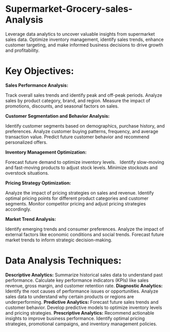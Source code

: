 # Supermarket-Grocery-sales-Analysis
Leverage data analytics to uncover valuable insights from supermarket sales data. Optimize inventory management, identify sales trends, enhance customer targeting, and make informed business decisions to drive growth and profitability.    

# Key Objectives:

**Sales Performance Analysis:**

Track overall sales trends and identify peak and off-peak periods.
Analyze sales by product category, brand, and region.
Measure the impact of promotions, discounts, and seasonal factors on sales.


**Customer Segmentation and Behavior Analysis:**

Identify customer segments based on demographics, purchase history, and preferences.
Analyze customer buying patterns, frequency, and average transaction value.
Predict future customer behavior and recommend personalized offers.


**Inventory Management Optimization:**

Forecast future demand to optimize inventory levels.   
Identify slow-moving and fast-moving products to adjust stock levels.
Minimize stockouts and overstock situations.


**Pricing Strategy Optimization:**

Analyze the impact of pricing strategies on sales and revenue.
Identify optimal pricing points for different product categories and customer segments.
Monitor competitor pricing and adjust pricing strategies accordingly.

**Market Trend Analysis:**

Identify emerging trends and consumer preferences.
Analyze the impact of external factors like economic conditions and social trends.
Forecast future market trends to inform strategic decision-making.

# Data Analysis Techniques:

**Descriptive Analytics:**
Summarize historical sales data to understand past performance.
Calculate key performance indicators (KPIs) like sales revenue, gross margin, and customer retention rate.
**Diagnostic Analytics:**
Identify the root causes of performance issues or opportunities.
Analyze sales data to understand why certain products or regions are underperforming.
**Predictive Analytics:**
Forecast future sales trends and customer behavior.
Develop predictive models to optimize inventory levels and pricing strategies.
**Prescriptive Analytics:**
Recommend actionable insights to improve business performance.
Identify optimal pricing strategies, promotional campaigns, and inventory management policies.
